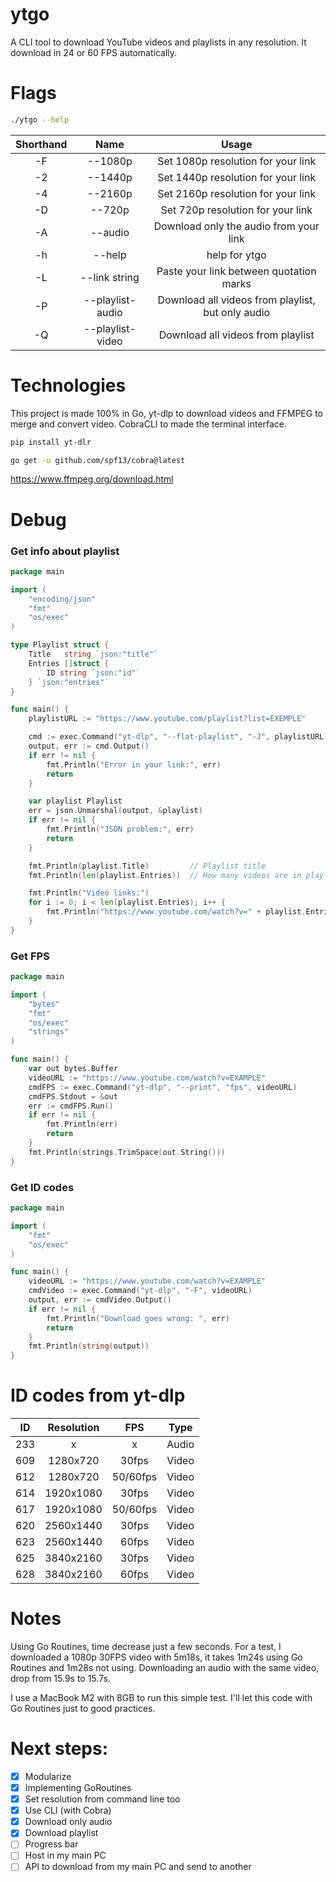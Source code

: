 # ytgo
A CLI tool to download YouTube videos and playlists in any resolution. It download in 24 or 60 FPS automatically.

# Flags
```bash
./ytgo --help
```	
		
Shorthand|Name|Usage
:--:|:---------:|:-----:|
-F | --1080p | Set 1080p resolution for your link
-2 | --1440p | Set 1440p resolution for your link
-4 | --2160p | Set 2160p resolution for your link
-D | --720p | Set 720p resolution for your link
-A | --audio | Download only the audio from your link
-h | --help | help for ytgo
-L | --link string | Paste your link between quotation marks
-P | --playlist-audio | Download all videos from playlist, but only audio
-Q | --playlist-video | Download all videos from playlist


# Technologies
This project is made 100% in Go, yt-dlp to download videos and FFMPEG to merge and convert video. CobraCLI to made the terminal interface.

```bash
pip install yt-dlr

go get -u github.com/spf13/cobra@latest
```
https://www.ffmpeg.org/download.html


# Debug
### Get info about playlist
```go
package main

import (
	"encoding/json"
	"fmt"
	"os/exec"
)

type Playlist struct {
	Title   string `json:"title"`
	Entries []struct {
		ID string `json:"id"`
	} `json:"entries"`
}

func main() {
	playlistURL := "https://www.youtube.com/playlist?list=EXEMPLE"

	cmd := exec.Command("yt-dlp", "--flat-playlist", "-J", playlistURL)
	output, err := cmd.Output()
	if err != nil {
		fmt.Println("Error in your link:", err)
		return
	}

	var playlist Playlist
	err = json.Unmarshal(output, &playlist)
	if err != nil {
		fmt.Println("JSON problem:", err)
		return
	}

	fmt.Println(playlist.Title)         // Playlist title
	fmt.Println(len(playlist.Entries))  // How many videos are in playlist

	fmt.Println("Video links:")
	for i := 0; i < len(playlist.Entries); i++ {
		fmt.Println("https://www.youtube.com/watch?v=" + playlist.Entries[i].ID)
	}
}
```

### Get FPS
```go
package main

import (
	"bytes"
	"fmt"
	"os/exec"
	"strings"
)

func main() {
	var out bytes.Buffer
	videoURL := "https://www.youtube.com/watch?v=EXAMPLE"
	cmdFPS := exec.Command("yt-dlp", "--print", "fps", videoURL)
	cmdFPS.Stdout = &out
	err := cmdFPS.Run()
	if err != nil {
		fmt.Println(err)
		return
	}
	fmt.Println(strings.TrimSpace(out.String()))
}
```


### Get ID codes
```go
package main

import (
	"fmt"
	"os/exec"
)

func main() {
	videoURL := "https://www.youtube.com/watch?v=EXAMPLE"
	cmdVideo := exec.Command("yt-dlp", "-F", videoURL)
	output, err := cmdVideo.Output()
	if err != nil {
		fmt.Println("Download goes wrong: ", err)
		return
	}
	fmt.Println(string(output))
}
```


# ID codes from yt-dlp
ID  |Resolution |  FPS  | Type
:--:|:---------:|:-----:|:----:
233 |    x      |   x   | Audio
609 | 1280x720  | 30fps | Video
612 | 1280x720  | 50/60fps | Video
614 | 1920x1080 | 30fps | Video
617 | 1920x1080 | 50/60fps | Video
620 | 2560x1440 | 30fps | Video
623 | 2560x1440 | 60fps | Video
625 | 3840x2160 | 30fps | Video
628 | 3840x2160 | 60fps | Video


# Notes
Using Go Routines, time decrease just a few seconds. For a test, I downloaded a 1080p 30FPS video with 5m18s, it takes 1m24s using Go Routines and 1m28s not using. Downloading an audio with the same video, drop from 15.9s to 15.7s.

I use a MacBook M2 with 8GB to run this simple test. I'll let this code with Go Routines just to good practices.


# Next steps:
- [X] Modularize
- [X] Implementing GoRoutines
- [X] Set resolution from command line too
- [X] Use CLI (with Cobra)
- [X] Download only audio
- [X] Download playlist
- [ ] Progress bar
- [ ] Host in my main PC
- [ ] API to download from my main PC and send to another